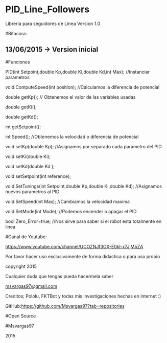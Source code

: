 # PID_Line_Followers
Libreria para seguidores de Linea
Version 1.0

#Bitacora:

  13/06/2015  ->         Version inicial
------------------------------------------------------


#Funciones

PID(int Setpoint,double Kp,double Ki,double Kd,int Max); //Instanciar parametros

 void ComputeSpeed(int position); //Calculamos la diferencia de potencial
 
 double getKp(); // Obtenemos el valor de las variables usadas
 
 double getKi();
 
 double getKd();
 
 int getSetpoint();
 
 int Speed(); //Obtenemos la velocidad o diferencia de potencial
 
 void setKp(double Kp); //Asignamos por separado cada parametro del PID
 
 void setKi(double Ki);
 
 void setKd(double Kd );
 
 void setSetpoint(int reference);
 
 void SetTunings(int Setpoint,double Kp,double Ki,double Kd); //Asignamos nuevos parametros al PID
 
 void SetSpeed(int Max); //Cambiamos la velocidad maxima 
 
 void SetMode(int Mode); //Podemos encender o apagar el PID
 
 bool Zero_Error=true; //Nos sirve para saber si el robot esta totalmente en linea

#Canal de Youtube:

https://www.youtube.com/channel/UCOZNJf3OX-E0kl-x7JjMbZA

Por favor hacer uso exclusivamente de forma didactica  o para uso propio

copyright 2015

Cualquier duda que tengas pueda hacermela saber

msvargas97@gmail.com

Creditos; Pololu, FKTBot y todas mis investigaciones hechas en internet :)

GitHub:https://github.com/Msvargas97?tab=repositories

#Open Source

#Msvargas97

2015
